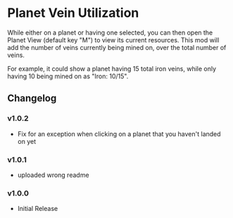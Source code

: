 # Planet Vein Utilization
While either on a planet or having one selected, you can then open the Planet View (default key "M") to view its current resources. This mod will add the number of veins currently being mined on, over the total number of veins.

For example, it could show a planet having 15 total iron veins, while only having 10 being mined on as "Iron:  10/15".

## Changelog

### v1.0.2
* Fix for an exception when clicking on a planet that you haven't landed on yet

### v1.0.1
* uploaded wrong readme

### v1.0.0
* Initial Release
